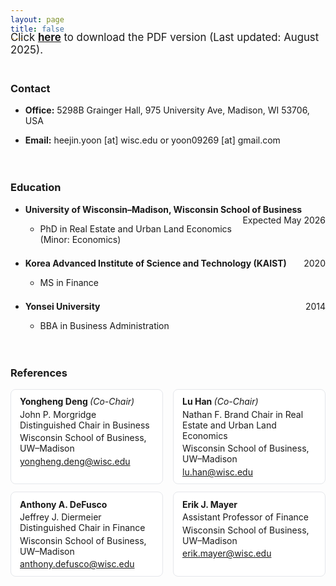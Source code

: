 ```yaml
---
layout: page
title: false
---
```


<div style="margin-bottom: 2.5em;margin-top: -2.0em;font-size: 1.2em">
Click <a href="/assets/pdf/HeejinYoon_CV.pdf" style="font-weight: 700">here</a> to download the PDF version (Last updated: August 2025).
</div>


### Contact

<ul>
  <li>
   <div style="margin-bottom: 1em;margin-top: 1em">
<span style="font-weight: 700">Office:</span> 5298B Grainger Hall, 975 University Ave, Madison, WI 53706, USA 
  </div>
  </li>
  <li>
   <div style="margin-bottom: 1em;margin-top: 1em">
<span style="font-weight: 700">Email:</span> heejin.yoon [at] wisc.edu or yoon09269 [at] gmail.com
  </div>
  </li>
</ul>

<div style="margin-bottom: 0em;margin-top: 0.5em;">
  ㅤ
</div>

### Education

<ul>
  <li>
   <div style="margin-bottom: 1em;margin-top: 1em">
  <span style="font-weight: 700">University of Wisconsin–Madison, Wisconsin School of Business</span> <span style="float:right;"> Expected May 2026</span>
  </div>
  </li>
 
   <ul>
      <li>
        <div style="margin-bottom: 1em;margin-top: 0.5em;">
         PhD in Real Estate and Urban Land Economics (Minor: Economics)
        </div>
      </li>
    </ul>
    <li>
      
   <div style="margin-bottom: 1em;margin-top: 1.5em">
  <span style="font-weight: 700">Korea Advanced Institute of Science and Technology (KAIST)</span> <span style="float:right;"> 2020</span>
  </div>
  </li>
     <ul>
      <li>
        <div style="margin-bottom: 1em;margin-top: 0.5em;">
         MS in Finance
        </div>
      </li>
    </ul>
         <li>
           
   <div style="margin-bottom: 1em;margin-top: 1.5em">
  <span style="font-weight: 700">Yonsei University</span> <span style="float:right;"> 2014</span>
  </div>
  </li>
     <ul>
      <li>
        <div style="margin-bottom: 1em;margin-top: 0.5em;">
         BBA in Business Administration
        </div>
      </li>
    </ul>

</ul>

<div style="margin-bottom: 0em;margin-top: 0.5em;">
  ㅤ
</div>

<!---
### Employment

<ul>
  <li>
   <div style="margin-bottom: 1em;margin-top: 1em">
  <span style="font-weight: 700"><i>Economist</i>, Bank of Korea</span> (Central Bank of South Korea) <span style="float:right;"> 2014–2018</span>
  </div>
  </li>
 
   <ul>
      <li>
        <div style="margin-bottom: 1em;margin-top: 0.5em;">
         Monetary Policy Board Division<span style="float:right;"> 2016–2018</span>
        </div>
      </li>
     <li>
        <div style="margin-bottom: 1em;margin-top: 0.5em;">
         Macroprudential Analysis Department<span style="float:right;"> 2014–2016</span>
        </div>
      </li>
    </ul>
    <li>
   <div style="margin-bottom: 1em;margin-top: 1.5em">
  <span style="font-weight: 700"><i>Staff Sergeant</i>, Republic of Korea Air Force</span> (Mandatory Military Service) <span style="float:right;"> 2009–2011</span>
  </div>
  </li>
     <ul>
      <li>
        <div style="margin-bottom: 1em;margin-top: 0.5em;">
         Command and Control Center, Air Force Operations Command
        </div>
      </li>
    </ul>
</ul>

<div style="margin-bottom: 0em;margin-top: 0.5em;">
  ㅤ
</div>

### Honors and Awards

<ul>
  <li>
   <div style="margin-bottom: 1em;margin-top: 1em">
  <span style="font-weight: 700">Research</span>
  </div>
  </li>
 
   <ul>
      <li>
        <div style="margin-bottom: 1em;margin-top: 0.5em;">
 Best Paper Award, USC Marshall PhD Conference in Finance <span style="float:right;"> 2025</span>
        </div>
      </li>
           <li>
        <div style="margin-bottom: 1em;margin-top: 0.5em;">
 Best Poster Award, ABFER Annual Conference <span style="float:right;"> 2025</span>
        </div>
      </li>
   </ul>
     <li>
   <div style="margin-bottom: 1em;margin-top: 1.5em">
  <span style="font-weight: 700">Teaching</span> 
  </div>
  </li>
 
   <ul>
      <li>
        <div style="margin-bottom: 1em;margin-top: 0.5em;">
 Henry C. Naiman Outstanding Teaching Award, Wisconsin School of Business  <span style="float:right;"> 2025</span>
        </div>
      </li>
           <li>
        <div style="margin-bottom: 1em;margin-top: 0.5em;">
 Advanced Achievement in Teaching Award Nomination, UW–Madison  <span style="float:right;"> 2024</span>
        </div>
      </li>
           <li>
        <div style="margin-bottom: 1em;margin-top: 0.5em;">
 Distinguished Teaching Award (2×), Wisconsin School of Business  <span style="float:right;"> 2021–2022, 2023–2024</span>
        </div>
      </li>
   </ul>
        <li>
   <div style="margin-bottom: 1em;margin-top: 1.5em">
  <span style="font-weight: 700">Other</span>
  </div>
  </li>
 
   <ul>
      <li>
        <div style="margin-bottom: 1em;margin-top: 0.5em;">
 Humane Studies Fellowship, Institute for Humane Studies  <span style="float:right;"> 2025</span>
        </div>
      </li>
           <li>
        <div style="margin-bottom: 1em;margin-top: 0.5em;">
 Student Research Grant, UW–Madison  <span style="float:right;"> 2025</span>
        </div>
      </li>
           <li>
        <div style="margin-bottom: 1em;margin-top: 0.5em;">
 Dean’s Naming Gift Scholarship, Wisconsin School of Business  <span style="float:right;"> 2020–2025</span>
        </div>
      </li>
   </ul>
   </ul>


<div style="margin-bottom: 0em;margin-top: 0.5em;">
  ㅤ
</div>


 


### Other Information

<ul>
  <li>
   <div style="margin-bottom: 1em;margin-top: 1em">
<span style="font-weight: 700">Language:</span> English, Korean
  </div>
  </li>
  <li>
   <div style="margin-bottom: 1em;margin-top: 1em">
<span style="font-weight: 700">Programming:</span> Julia, Python, Stata
  </div>
  </li>
  <li>
   <div style="margin-bottom: 1em;margin-top: 1em">
<span style="font-weight: 700">Citizenship:</span> South Korea
  </div>
  </li>
</ul>

<div style="margin-bottom: 0em;margin-top: 0.5em;">
  ㅤ
</div>
-->

### References

<style> 
  .refs-grid {
    display: grid;
    grid-template-columns: repeat(2, minmax(0, 1fr));
    gap: 12px 16px;
    margin-top: 0.75em;
    margin-bottom: 2em;
  }
  @media (max-width: 720px) { .refs-grid { grid-template-columns: 1fr; } }
  .ref-card {
    border: 1px solid #e5e7eb;
    border-radius: 8px;
    background: #fff;
    padding: 0.75em 1em;
  }
  .ref-name { font-weight: 700; margin: 0 0 0.25em 0; }
  .ref-role { font-style: italic; font-weight: 400; }
  .ref-line { margin: 0.25em 0; }
  .ref-email a { word-break: break-word; }
  @media print {
    .ref-card { border: 0; padding: 0; break-inside: avoid; }
    .refs-grid { gap: 6px 12px; }
    a { color: inherit; text-decoration: none; }
  }
</style>

<div class="refs-grid">
  <div class="ref-card">
    <div class="ref-name">Yongheng Deng <span class="ref-role">(Co-Chair)</span></div>
    <div class="ref-line">John P. Morgridge Distinguished Chair in Business</div>
    <div class="ref-line">Wisconsin School of Business, UW–Madison</div>
    <div class="ref-email"><a href="mailto:yongheng.deng@wisc.edu">yongheng.deng@wisc.edu</a></div>
  </div>

  <div class="ref-card">
    <div class="ref-name">Lu Han <span class="ref-role">(Co-Chair)</span></div>
    <div class="ref-line">Nathan F. Brand Chair in Real Estate and Urban Land Economics</div>
    <div class="ref-line">Wisconsin School of Business, UW–Madison</div>
    <div class="ref-email"><a href="mailto:lu.han@wisc.edu">lu.han@wisc.edu</a></div>
  </div>

  <div class="ref-card">
    <div class="ref-name">Anthony A. DeFusco</div>
    <div class="ref-line">Jeffrey J. Diermeier Distinguished Chair in Finance</div>
    <div class="ref-line">Wisconsin School of Business, UW–Madison</div>
    <div class="ref-email"><a href="mailto:anthony.defusco@wisc.edu">anthony.defusco@wisc.edu</a></div>
  </div>

  <div class="ref-card">
    <div class="ref-name">Erik J. Mayer</div>
    <div class="ref-line">Assistant Professor of Finance</div>
    <div class="ref-line">Wisconsin School of Business, UW–Madison</div>
    <div class="ref-email"><a href="mailto:erik.mayer@wisc.edu">erik.mayer@wisc.edu</a></div>
  </div>
</div>

<div style="margin-bottom: 0em;margin-top: 0.5em;">
  ㅤ
</div>
